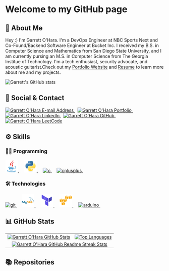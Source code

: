 # Welcome to my GitHub page

## 👤 About Me

Hey :) I'm Garrett O'Hara. I'm a DevOps Engineer at NBC Sports Next and Co-Found/Backend Software Engineer at Bucket Inc. I received my B.S. in Computer Science and Mathematics from San Diego State University, and I am currently pursing an M.S. in Computer Science from The Georgia Institue of Technology. I'm a tech enthusiast, security advocate, and acoustic guitarist.Check out my [Portfolio Website](https://sites.gatech.edu/garrettohara/) and [Resume](https://drive.google.com/file/d/1JwYuuda4xQbo--b1MNOL0iSi6Bd5fG-u/view?usp=sharing) to learn more about me and my projects.

![Garrett's GitHub stats](https://github-readme-stats.vercel.app/api?username=garrettohara&show_icons=true&theme=monokai)

## 📇 Social & Contact

<div align="left">
  <a href="mailto:garrettohara2018@gmail.com" target="_blank" rel="noreferrer"> <img alt="Garrett O'Hara E-mail Address" src="https://img.shields.io/badge/E&#8209;mail-D14836?style=for-the-badge&logo=gmail&logoColor=white" /> </a>
  &nbsp;
  <a href="https://sites.gatech.edu/garrettohara/" target="_blank" rel="noreferrer"> <img alt="Garrett O'Hara Portfolio" src="https://img.shields.io/badge/Portfolio-08203A?style=for-the-badge&logo=About.me&logoColor=white" /> </a>
  &nbsp;
  <a href="https://www.linkedin.com/in/garrettohara" target="_blank" rel="noreferrer"> <img alt="Garrett O'Hara LinkedIn" src="https://img.shields.io/badge/LinkedIn-0077B5?style=for-the-badge&logo=linkedin&logoColor=white" /> </a>
  &nbsp;
  <a href="https://github.com/GarrettOHara" target="_blank" rel="noreferrer"> <img alt="Garrett O'Hara GitHub" src="https://img.shields.io/badge/GitHub-100000?style=for-the-badge&logo=github&logoColor=white" /> </a>
  &nbsp;
  <a href="https://leetcode.com/garrettohara/" target="_blank" rel="noreferrer"> <img alt="Garrett O'Hara LeetCode" src="https://img.shields.io/badge/LeetCode-FFA116?style=for-the-badge&logo=LeetCode&logoColor=black" /> </a>
</div>

## ⚙ Skills


### 👨‍💻 Programming

<div align="left">
  <a href="https://www.java.com" target="_blank" rel="noreferrer"> <img src="https://raw.githubusercontent.com/devicons/devicon/master/icons/java/java-original.svg" alt="java" width="40" height="40" /> </a>
  &nbsp; &nbsp;
  <a href="https://www.python.org" target="_blank" rel="noreferrer"> <img src="https://raw.githubusercontent.com/devicons/devicon/master/icons/python/python-original.svg" alt="python" width="40" height="40" /> </a>
  &nbsp; &nbsp;
  <a href="https://www.cprogramming.com" target="_blank" rel="noreferrer"> <img src="https://raw.githubusercontent.com/arasgungore/arasgungore/main/icons/c.svg" alt="c" width="40" height="40" /> </a>
  &nbsp; &nbsp;
  <a href="https://www.cplusplus.com" target="_blank" rel="noreferrer"> <img src="https://raw.githubusercontent.com/arasgungore/arasgungore/main/icons/cplusplus.svg" alt="cplusplus" width="40" height="40" /> </a>
  &nbsp; &nbsp;
</div>

### 🛠 Technologies

<div align="left">
  <a href="https://git-scm.com" target="_blank" rel="noreferrer"> <img src="https://raw.githubusercontent.com/garrettohara/garrettohara/main/icons/git.svg" alt="git" width="40" height="40" /> </a>
  &nbsp; &nbsp;
  <a href="https://www.mysql.com" target="_blank" rel="noreferrer"> <img src="https://raw.githubusercontent.com/devicons/devicon/master/icons/mysql/mysql-original-wordmark.svg" alt="mysql" width="40" height="40" /> </a>
  &nbsp; &nbsp;
  <a href="https://www.terraform.io/" target="_blank" rel="noreferrer"> <img src="https://raw.githubusercontent.com/devicons/devicon/master/icons/terraform/terraform-original.svg" alt="r" width="40" height="40" /> </a>
  &nbsp; &nbsp;
  <a href="https://aws.amazon.com/" target="_blank" rel="noreferrer"> <img src="https://raw.githubusercontent.com/devicons/devicon/master/icons/amazonwebservices/amazonwebservices-original.svg" alt="r" width="40" height="40" /> </a>
  &nbsp; &nbsp;
  <a href="https://www.raspberrypi.com/" target="_blank" rel="noreferrer"> <img src="https://raw.githubusercontent.com/garrettohara/garrettohara/main/icons/raspberrypi/raspberrypi-line.svg" alt="arduino" width="40" height="40" /> </a>
  &nbsp; &nbsp;
</div>

## 📊 GitHub Stats

<table>
  <tr>
    <td>
      <a href="https://github.com/garrettohara/github-readme-stats"> <img src="https://github-readme-stats-garrettohara.vercel.app/api?username=garrettohara&hide_border=true&show_icons=true&count_private=true" alt="Garrett O'Hara GitHub Stats" /> </a>
    </td>
    <td>
      <a href="https://github.com/garrettohara/github-readme-stats"> <img src="https://github-readme-stats-garrettohara.vercel.app/api/top-langs/?username=garrettohara&hide_border=true&langs_count=8&layout=compact&count_private=true" alt="Top Languages" /> </a>
    </td>
  </tr>
  <tr>
    <td colspan=2 align="center">
      <a href="https://git.io/streak-stats"> <img src="http://github-readme-streak-stats.herokuapp.com?user=garrettohara&hide_border=true&background=f6f8fa&currStreakLabel=000000&date_format=j%20M%5B%20Y%5D" alt="Garrett O'Hara GitHub Readme Streak Stats" /> </a>
    </td>
  </tr>
</table>

<!--
<table>
  <tr>
    <td colspan=2 align="center">
      <a href="https://github.com/vn7n24fzkq/github-profile-summary-cards"> <img src="http://github-profile-summary-cards.vercel.app/api/cards/profile-details?username=garrettohara&theme=default" alt="Garrett O'Hara Profile Details" /> </a>
    </td>
  </tr>
  <tr>
    <td>
      <a href="https://github.com/vn7n24fzkq/github-profile-summary-cards"> <img src="http://github-profile-summary-cards.vercel.app/api/cards/repos-per-language?username=garrettohara&theme=default" alt="Top Languages by Repo" /> </a>
    </td>
    <td>
      <a href="https://github.com/vn7n24fzkq/github-profile-summary-cards"> <img src="http://github-profile-summary-cards.vercel.app/api/cards/most-commit-language?username=garrettohara&theme=default" alt="Top Languages by Commit" /> </a>
    </td>
  </tr>
  <tr>
    <td>
      <a href="https://github.com/vn7n24fzkq/github-profile-summary-cards"> <img src="http://github-profile-summary-cards.vercel.app/api/cards/stats?username=garrettohara&theme=default" alt="Stats" /> </a>
    </td>
    <td>
      <a href="https://github.com/vn7n24fzkq/github-profile-summary-cards"> <img src="http://github-profile-summary-cards.vercel.app/api/cards/productive-time?username=garrettohara&theme=default&utcOffset=8" alt="Commits" /> </a>
    </td>
  </tr>
</table>
-->

## 📚 Repositories

<!-- [![Pinned Repository](https://github-readme-stats.vercel.app/api/pin/?username=garrettohara&repo=console-games)](https://github.com/garrettohara/console-games)
&nbsp; &nbsp;
[![Pinned Repository](https://github-readme-stats.vercel.app/api/pin/?username=garrettohara&repo=BERT-base-Turkish-QA)](https://github.com/garrettohara/BERT-base-Turkish-QA)
&nbsp; &nbsp;
[![Pinned Repository](https://github-readme-stats.vercel.app/api/pin/?username=garrettohara&repo=VGA-based-screensaver)](https://github.com/garrettohara/VGA-based-screensaver)
&nbsp; &nbsp;
[![Pinned Repository](https://github-readme-stats.vercel.app/api/pin/?username=garrettohara&repo=autocorrect)](https://github.com/garrettohara/autocorrect) -->

<!--
## 🐍 Contribution Graph

![Snake Game](https://github.com/garrettohara/garrettohara/blob/output/github-snake.gif)
-->
